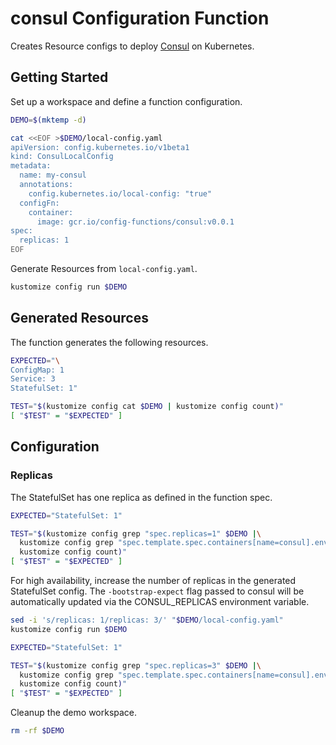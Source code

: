 [consul]: https://www.consul.io/

# consul Configuration Function

Creates Resource configs to deploy [Consul][consul] on Kubernetes.

## Getting Started

Set up a workspace and define a function configuration.
<!-- @createFunctionConfig @test -->
```sh
DEMO=$(mktemp -d)

cat <<EOF >$DEMO/local-config.yaml
apiVersion: config.kubernetes.io/v1beta1
kind: ConsulLocalConfig
metadata:
  name: my-consul
  annotations:
    config.kubernetes.io/local-config: "true"
  configFn:
    container:
      image: gcr.io/config-functions/consul:v0.0.1
spec:
  replicas: 1
EOF
```

Generate Resources from `local-config.yaml`.
<!-- @generateInitialResources @test -->
```sh
kustomize config run $DEMO
```

## Generated Resources

The function generates the following resources.
<!-- @verifyResourceCounts @test -->
```sh
EXPECTED="\
ConfigMap: 1
Service: 3
StatefulSet: 1"

TEST="$(kustomize config cat $DEMO | kustomize config count)"
[ "$TEST" = "$EXPECTED" ]
```

## Configuration

### Replicas

The StatefulSet has one replica as defined in the function spec.
<!-- @verifyStatefulSetReplicas1 @test -->
```sh
EXPECTED="StatefulSet: 1"

TEST="$(kustomize config grep "spec.replicas=1" $DEMO |\
  kustomize config grep "spec.template.spec.containers[name=consul].env[name=CONSUL_REPLICAS].value=1" |\
  kustomize config count)"
[ "$TEST" = "$EXPECTED" ]
```

For high availability, increase the number of replicas in the generated
StatefulSet config. The `-bootstrap-expect` flag passed to consul will be
automatically updated via the CONSUL_REPLICAS environment variable.
<!-- @verifyStatefulSetReplicas3 @test -->
```sh
sed -i 's/replicas: 1/replicas: 3/' "$DEMO/local-config.yaml"
kustomize config run $DEMO

EXPECTED="StatefulSet: 1"

TEST="$(kustomize config grep "spec.replicas=3" $DEMO |\
  kustomize config grep "spec.template.spec.containers[name=consul].env[name=CONSUL_REPLICAS].value=3" |\
  kustomize config count)"
[ "$TEST" = "$EXPECTED" ]
```

Cleanup the demo workspace.
<!-- @cleanupWorkspace @test -->
```sh
rm -rf $DEMO
```
